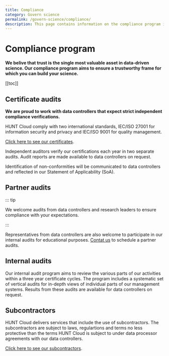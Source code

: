 ```yaml
---
title: Compliance
category: Govern science
permalink: /govern-science/compliance/
description: This page contains information on the compliance program in HUNT Cloud.
---
```


# Compliance program

**We belive that trust is the single most valuable asset in data-driven science. Our compliance program aims to ensure a trustworthy frame for which you can build your science.**

[[toc]]

## Certificate audits

**We are proud to work with data controllers that expect strict independent compliance verifications.**

HUNT Cloud comply with two international standards, IEC/ISO 27001 for information security and privacy and IEC/ISO 9001 for quality management.

[Click here to see our certificates](certificates).

Independent auditors verify our certifications each year in two separate audits. Audit reports are made available to data controllers on request. 

Identification of non-conformities will be communicated to data controllers and reflected in our Statement of Applicability (SoA). 

## Partner audits

::: tip 

We welcome audits from data controllers and research leaders to ensure compliance with your expectations.

:::

Representatives from data controllers are also welcome to participate in our internal audits for educational purposes. [Contat us](/contact) to schedule a partner audits.

## Internal audits

Our internal audit program aims to review the various parts of our activities within a three year certificate cycles. The program includes a systematic set of vertical audits for in-depth views of individual parts of our management systems. Results from these audits are available for data controllers on request. 

## Subcontractors

HUNT Cloud delivers services that include the use of subcontractors. The subcontractors are subject to laws, regulartions and terms no less protective than the terms HUNT Cloud is subject to under data processor agreements with our data controllers.

[Click here to see our subcontractors](subcontractors).


